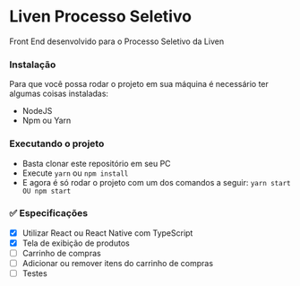 # Liven Processo Seletivo

Front End desenvolvido para o Processo Seletivo da Liven

### Instalação

Para que você possa rodar o projeto em sua máquina é necessário ter algumas coisas instaladas:

- NodeJS
- Npm ou Yarn

### Executando o projeto

- Basta clonar este repositório em seu PC
- Execute `yarn` ou `npm install`
- E agora é só rodar o projeto com um dos comandos a seguir: `yarn start OU npm start`

### ✅ Especificações

- [x] Utilizar React ou React Native com TypeScript
- [x] Tela de exibição de produtos
- [ ] Carrinho de compras
- [ ] Adicionar ou remover itens do carrinho de compras
- [ ] Testes
